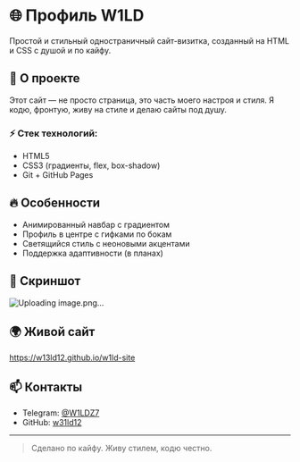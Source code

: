 # 🌐 Профиль W1LD 

Простой и стильный одностраничный сайт-визитка, созданный на HTML и CSS с душой и по кайфу.

## 🚀 О проекте
Этот сайт — не просто страница, это часть моего настроя и стиля. Я кодю, фронтую, живу на стиле и делаю сайты под душу.

### ⚡ Стек технологий:
- HTML5
- CSS3 (градиенты, flex, box-shadow)
- Git + GitHub Pages

## 🔥 Особенности
- Анимированный навбар с градиентом
- Профиль в центре с гифками по бокам
- Светящийся стиль с неоновыми акцентами
- Поддержка адаптивности (в планах)

## 📸 Скриншот
![Uploading image.png…]()


## 🌍 Живой сайт
https://w13ld12.github.io/w1ld-site

## 📫 Контакты
- Telegram: [@W1LDZ7](https://t.me/W1LDZ7)
- GitHub: [w31ld12](https://github.com/w31ld12)

---

> Сделано по кайфу. Живу стилем, кодю честно.
